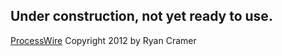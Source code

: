 Under construction, not yet ready to use. 
------
[ProcessWire](http://processwire.com) Copyright 2012 by Ryan Cramer



